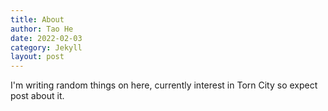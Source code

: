 ```yaml
---
title: About
author: Tao He
date: 2022-02-03
category: Jekyll
layout: post
---
```


I'm writing random things on here, currently interest in Torn City so expect post about it.
